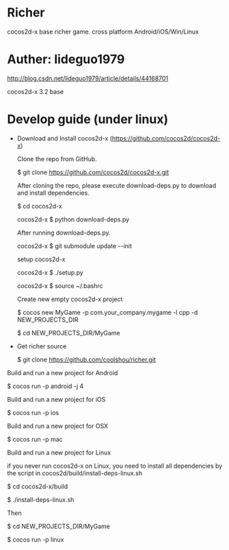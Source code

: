 # Richer
cocos2d-x base richer game. cross platform Android/iOS/Win/Linux

# Auther: lideguo1979
http://blog.csdn.net/lideguo1979/article/details/44168701

 cocos2d-x 3.2 base

# Develop guide (under linux)
 * Download and Install cocos2d-x (https://github.com/cocos2d/cocos2d-x)

    Clone the repo from GitHub.
    
     $ git clone https://github.com/cocos2d/cocos2d-x.git
     
    After cloning the repo, please execute download-deps.py to download and install dependencies.
    
     $ cd cocos2d-x
     
     cocos2d-x $ python download-deps.py
     
    After running download-deps.py.
    
     cocos2d-x $ git submodule update --init
     
    setup cocos2d-x
    
     cocos2d-x $ ./setup.py
     
     cocos2d-x $ source ~/.bashrc
     
    Create new empty cocos2d-x project
    
     $ cocos new MyGame -p com.your_company.mygame -l cpp -d NEW_PROJECTS_DIR

     $ cd NEW_PROJECTS_DIR/MyGame

 * Get richer source
  
   $ git clone https://github.com/coolshou/richer.git

 Build and run a new project for Android

$ cocos run -p android -j 4

 Build and run a new project for iOS

$ cocos run -p ios

 Build and run a new project for OSX

$ cocos run -p mac

 Build and run a new project for Linux

if you never run cocos2d-x on Linux, you need to install all dependencies by the script in cocos2d/build/install-deps-linux.sh

$ cd cocos2d-x/build

$ ./install-deps-linux.sh

Then

$ cd NEW_PROJECTS_DIR/MyGame

$ cocos run -p linux
